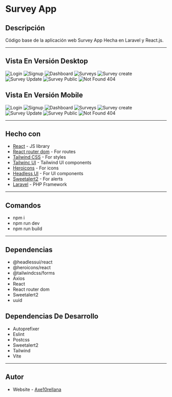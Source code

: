 # Survey App

## Descripción

Código base de la aplicación web Survey App Hecha en Laravel y React.js.

---

## Vista En Versión Desktop

![Login](src/assets/design/login-desktop.jpg)
![Signup](src/assets/design/signup-desktop.jpg)
![Dashboard](src/assets/design/dashboard-desktop.jpg)
![Surveys](src/assets/design/surveys-desktop.jpg)
![Survey create](src/assets/design/survey-create-desktop.jpg)
![Survey Update](src/assets/design/survey-update-desktop.jpg)
![Survey Public](src/assets/design/survey-public-desktop.jpg)
![Not Found 404](src/assets/design/notfound-desktop.jpg)

## Vista En Versión Mobile

![Login](src/assets/design/login-mobile.jpg)
![Signup](src/assets/design/signup-mobile.jpg)
![Dashboard](src/assets/design/dashboard-mobile.jpg)
![Surveys](src/assets/design/surveys-desktop.jpg)
![Survey create](src/assets/design/survey-create-mobile.jpg)
![Survey Update](src/assets/design/survey-update-mobile.jpg)
![Survey Public](src/assets/design/survey-public-mobile.jpg)
![Not Found 404](src/assets/design/notfound-mobile.jpg)

---

## Hecho con

- [React](https://react.dev/) - JS library
- [React router dom](https://reactrouter.com/en/main) - For routes
- [Tailwind CSS](https://tailwindcss.com/) - For styles
- [Tailwinc UI](https://tailwindui.com/) - Tailwind UI components
- [Heroicons](https://heroicons.com/) - For icons
- [Headless UI](https://headlessui.com/) - For UI components
- [Sweetalert2](https://sweetalert2.github.io/) - For alerts
- [Laravel](https://laravel.com/) - PHP Framework

---

## Comandos

- npm i
- npm run dev
- npm run build

---

## Dependencias

- @headlessui/react
- @heroicons/react
- @tailwindcss/forms
- Axios
- React
- React router dom
- Sweetalert2
- uuid

## Dependencias De Desarrollo

- Autoprefixer
- Eslint
- Postcss
- Sweetalert2
- Tailwind
- Vite

---

## Autor

- Website - [Axe10rellana](https://axe10rellana.github.io/portafolio/portafolio/)

